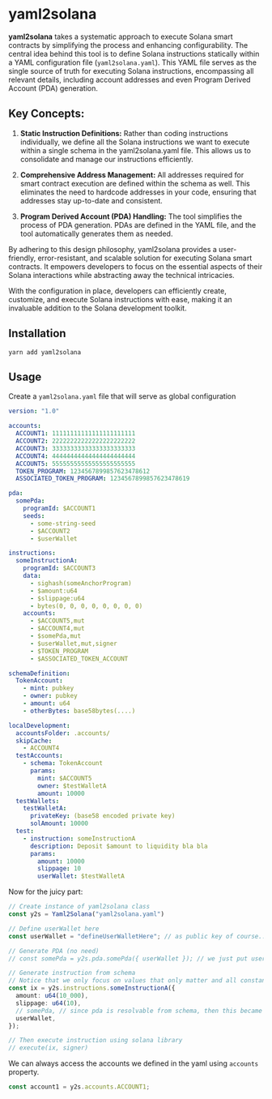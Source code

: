 # yaml2solana

**yaml2solana** takes a systematic approach to execute Solana smart contracts by simplifying the process and enhancing configurability. The central idea behind this tool is to define Solana instructions statically within a YAML configuration file (`yaml2solana.yaml`). This YAML file serves as the single source of truth for executing Solana instructions, encompassing all relevant details, including account addresses and even Program Derived Account (PDA) generation.

## Key Concepts:

1. **Static Instruction Definitions:** Rather than coding instructions individually, we define all the Solana instructions we want to execute within a single schema in the yaml2solana.yaml file. This allows us to consolidate and manage our instructions efficiently.

2. **Comprehensive Address Management:** All addresses required for smart contract execution are defined within the schema as well. This eliminates the need to hardcode addresses in your code, ensuring that addresses stay up-to-date and consistent.

3. **Program Derived Account (PDA) Handling:** The tool simplifies the process of PDA generation. PDAs are defined in the YAML file, and the tool automatically generates them as needed.

By adhering to this design philosophy, yaml2solana provides a user-friendly, error-resistant, and scalable solution for executing Solana smart contracts. It empowers developers to focus on the essential aspects of their Solana interactions while abstracting away the technical intricacies.

With the configuration in place, developers can efficiently create, customize, and execute Solana instructions with ease, making it an invaluable addition to the Solana development toolkit.

## Installation

`yarn add yaml2solana`

## Usage

Create a `yaml2solana.yaml` file that will serve as global configuration

```yaml
version: "1.0"

accounts:
  ACCOUNT1: 11111111111111111111111
  ACCOUNT2: 22222222222222222222222
  ACCOUNT3: 33333333333333333333333
  ACCOUNT4: 44444444444444444444444
  ACCOUNT5: 55555555555555555555555
  TOKEN_PROGRAM: 1234567899857623478612
  ASSOCIATED_TOKEN_PROGRAM: 1234567899857623478619

pda:
  somePda:
    programId: $ACCOUNT1
    seeds:
      - some-string-seed
      - $ACCOUNT2
      - $userWallet

instructions:
  someInstructionA:
    programId: $ACCOUNT3
    data:
      - sighash(someAnchorProgram)
      - $amount:u64
      - $slippage:u64
      - bytes(0, 0, 0, 0, 0, 0, 0, 0)
    accounts:
      - $ACCOUNT5,mut
      - $ACCOUNT4,mut
      - $somePda,mut
      - $userWallet,mut,signer
      - $TOKEN_PROGRAM
      - $ASSOCIATED_TOKEN_ACCOUNT

schemaDefinition:
  TokenAccount:
    - mint: pubkey
    - owner: pubkey
    - amount: u64
    - otherBytes: base58bytes(....)

localDevelopment:
  accountsFolder: .accounts/
  skipCache:
    - ACCOUNT4
  testAccounts:
    - schema: TokenAccount
      params:
        mint: $ACCOUNT5
        owner: $testWalletA
        amount: 10000
  testWallets:
    testWalletA:
      privateKey: (base58 encoded private key)
      solAmount: 10000
  test:
    - instruction: someInstructionA
      description: Deposit $amount to liquidity bla bla
      params:
        amount: 10000
        slippage: 10
        userWallet: $testWalletA
```

Now for the juicy part:

```ts
// Create instance of yaml2solana class
const y2s = Yaml2Solana("yaml2solana.yaml")

// Define userWallet here
const userWallet = "defineUserWalletHere"; // as public key of course...

// Generate PDA (no need)
// const somePda = y2s.pda.somePda({ userWallet }); // we just put userWallet variable here. Everything is defined in the yaml config file.

// Generate instruction from schema
// Notice that we only focus on values that only matter and all constant stuff are already defined in the config.
const ix = y2s.instructions.someInstructionA({
  amount: u64(10_000),
  slippage: u64(10),
  // somePda, // since pda is resolvable from schema, then this became optional
  userWallet,
});

// Then execute instruction using solana library
// execute(ix, signer)
```

We can always access the accounts we defined in the yaml using `accounts` property.

```ts
const account1 = y2s.accounts.ACCOUNT1;
```
